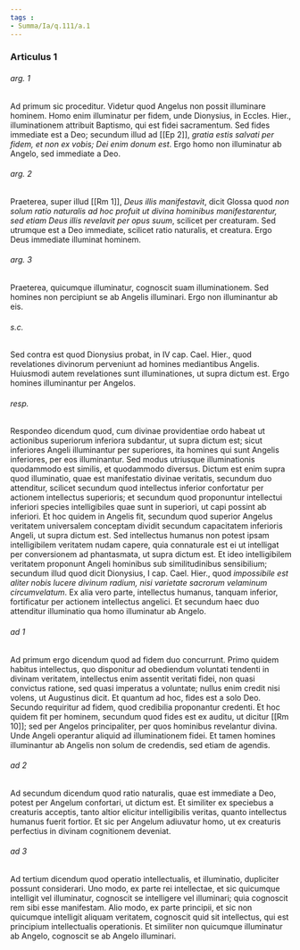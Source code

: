 ```yaml
---
tags : 
- Summa/Ia/q.111/a.1
---
```


### Articulus 1

###### arg. 1
Ad primum sic proceditur. Videtur quod Angelus non possit illuminare hominem. Homo enim illuminatur per fidem, unde Dionysius, in Eccles. Hier., illuminationem attribuit Baptismo, qui est fidei sacramentum. Sed fides immediate est a Deo; secundum illud ad [[Ep 2]], *gratia estis salvati per fidem, et non ex vobis; Dei enim donum est*. Ergo homo non illuminatur ab Angelo, sed immediate a Deo.

###### arg. 2
Praeterea, super illud [[Rm 1]], *Deus illis manifestavit*, dicit Glossa quod *non solum ratio naturalis ad hoc profuit ut divina hominibus manifestarentur, sed etiam Deus illis revelavit per opus suum*, scilicet per creaturam. Sed utrumque est a Deo immediate, scilicet ratio naturalis, et creatura. Ergo Deus immediate illuminat hominem.

###### arg. 3
Praeterea, quicumque illuminatur, cognoscit suam illuminationem. Sed homines non percipiunt se ab Angelis illuminari. Ergo non illuminantur ab eis.

###### s.c.
Sed contra est quod Dionysius probat, in IV cap. Cael. Hier., quod revelationes divinorum perveniunt ad homines mediantibus Angelis. Huiusmodi autem revelationes sunt illuminationes, ut supra dictum est. Ergo homines illuminantur per Angelos.

###### resp.
Respondeo dicendum quod, cum divinae providentiae ordo habeat ut actionibus superiorum inferiora subdantur, ut supra dictum est; sicut inferiores Angeli illuminantur per superiores, ita homines qui sunt Angelis inferiores, per eos illuminantur. Sed modus utriusque illuminationis quodammodo est similis, et quodammodo diversus. Dictum est enim supra quod illuminatio, quae est manifestatio divinae veritatis, secundum duo attenditur, scilicet secundum quod intellectus inferior confortatur per actionem intellectus superioris; et secundum quod proponuntur intellectui inferiori species intelligibiles quae sunt in superiori, ut capi possint ab inferiori. Et hoc quidem in Angelis fit, secundum quod superior Angelus veritatem universalem conceptam dividit secundum capacitatem inferioris Angeli, ut supra dictum est. Sed intellectus humanus non potest ipsam intelligibilem veritatem nudam capere, quia connaturale est ei ut intelligat per conversionem ad phantasmata, ut supra dictum est. Et ideo intelligibilem veritatem proponunt Angeli hominibus sub similitudinibus sensibilium; secundum illud quod dicit Dionysius, I cap. Cael. Hier., quod *impossibile est aliter nobis lucere divinum radium, nisi varietate sacrorum velaminum circumvelatum*. Ex alia vero parte, intellectus humanus, tanquam inferior, fortificatur per actionem intellectus angelici. Et secundum haec duo attenditur illuminatio qua homo illuminatur ab Angelo.

###### ad 1
Ad primum ergo dicendum quod ad fidem duo concurrunt. Primo quidem habitus intellectus, quo disponitur ad obediendum voluntati tendenti in divinam veritatem, intellectus enim assentit veritati fidei, non quasi convictus ratione, sed quasi imperatus a voluntate; nullus enim credit nisi volens, ut Augustinus dicit. Et quantum ad hoc, fides est a solo Deo. Secundo requiritur ad fidem, quod credibilia proponantur credenti. Et hoc quidem fit per hominem, secundum quod fides est ex auditu, ut dicitur [[Rm 10]]; sed per Angelos principaliter, per quos hominibus revelantur divina. Unde Angeli operantur aliquid ad illuminationem fidei. Et tamen homines illuminantur ab Angelis non solum de credendis, sed etiam de agendis.

###### ad 2
Ad secundum dicendum quod ratio naturalis, quae est immediate a Deo, potest per Angelum confortari, ut dictum est. Et similiter ex speciebus a creaturis acceptis, tanto altior elicitur intelligibilis veritas, quanto intellectus humanus fuerit fortior. Et sic per Angelum adiuvatur homo, ut ex creaturis perfectius in divinam cognitionem deveniat.

###### ad 3
Ad tertium dicendum quod operatio intellectualis, et illuminatio, dupliciter possunt considerari. Uno modo, ex parte rei intellectae, et sic quicumque intelligit vel illuminatur, cognoscit se intelligere vel illuminari; quia cognoscit rem sibi esse manifestam. Alio modo, ex parte principii, et sic non quicumque intelligit aliquam veritatem, cognoscit quid sit intellectus, qui est principium intellectualis operationis. Et similiter non quicumque illuminatur ab Angelo, cognoscit se ab Angelo illuminari.

